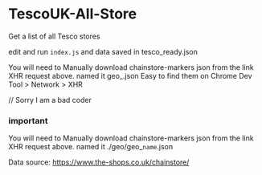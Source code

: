 # TescoUK-All-Store


Get a list of all Tesco stores

edit and run `index.js` and data saved in tesco_ready.json

You will need to Manually download chainstore-markers json from the link XHR request above. named it geo_<name>.json
Easy to find them on Chrome Dev Tool > Network > XHR

// Sorry I am a bad coder

### important
You will need to Manually download chainstore-markers json from the link XHR request above. named it ./geo/geo_`name`.json


Data source: https://www.the-shops.co.uk/chainstore/